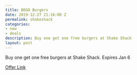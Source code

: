 ```yaml
---
title: BOGO Burgers
date: 2019-12-27 21:16:00 Z
permalink: shakeshack
categories:
- new
- deals
description: Buy one get one free burgers at Shake Shack
layout: post
---
```


Buy one get one free burgers at Shake Shack. Expires Jan 6 

[Offer Link](https://twitter.com/shakeshack/status/1210230650579537921)